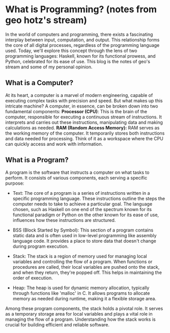 # What is Programming? (notes from geo hotz's stream)
In the world of computers and programming, there exists a fascinating interplay between input, computation, and output. This relationship forms the core of all digital processes, regardless of the programming language used. Today, we'll explore this concept through the lens of two programming languages: Haskell, known for its functional prowess, and Python, celebrated for its ease of use. This blog is the notes of geo's stream and some of my personal opinion.
## What is a Computer?
At its heart, a computer is a marvel of modern engineering, capable of executing complex tasks with precision and speed. But what makes up this intricate machine? A computer, in essence, can be broken down into two fundamental components: **Processor (CPU)**: This is the brain of the computer, responsible for executing a continuous stream of instructions. It interprets and carries out these instructions, manipulating data and making calculations as needed. **RAM (Random Access Memory):** RAM serves as the working memory of the computer. It temporarily stores both instructions and data needed for processing. Think of it as a workspace where the CPU can quickly access and work with information.
## What is a Program?
A program is the software that instructs a computer on what tasks to perform. It consists of various components, each serving a specific purpose:

- Text: The core of a program is a series of instructions written in a specific programming language. These instructions outline the steps the computer needs to take to achieve a particular goal. The language chosen, such as Haskell on one end of the spectrum known for its functional paradigm or Python on the other known for its ease of use, influences how these instructions are structured.

- BSS (Block Started by Symbol): This section of a program contains static data and is often used in low-level programming like assembly language code. It provides a place to store data that doesn't change during program execution.

- Stack: The stack is a region of memory used for managing local variables and controlling the flow of a program. When functions or procedures are called, their local variables are pushed onto the stack, and when they return, they're popped off. This helps in maintaining the order of execution.

- Heap: The heap is used for dynamic memory allocation, typically through functions like 'malloc' in C. It allows programs to allocate memory as needed during runtime, making it a flexible storage area.

Among these program components, the stack holds a pivotal role. It serves as a temporary storage area for local variables and plays a vital role in managing the flow of a program. Understanding how the stack works is crucial for building efficient and reliable software.

